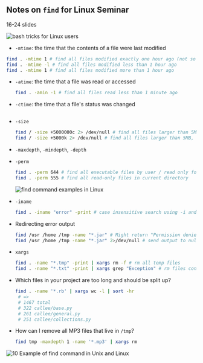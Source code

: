 ## Notes on `find` for Linux Seminar

16-24 slides



![bash tricks for Linux users](https://3.bp.blogspot.com/-8jMh01wnYqA/W2WiTOpKmaI/AAAAAAAAL6A/G17qZ37WC_AAraE5ANyBWw7Z3fAOBZg9ACLcBGAs/s640/bash%2Blinux%2Btips%2Band%2Btricks.jpg)



* `-mtime`: the time that the contents of a file were last modified

```bash
find . -mtime 1 # find all files modified exactly one hour ago (not so useful)
find . -mtime -l # find all files modified less than 1 hour ago
find . -mtime 1 # find all files modified more than 1 hour ago
```

* `-atime`: the time that a file was read or accessed

  ```bash
  find . -amin -1 # find all files read less than 1 minute ago
  ```



* `-ctime`: the time that a file's status was changed

  ```bash
  
  ```



* `-size`

  ```bash
  find / -size +5000000c 2> /dev/null # find all files larger than 5MB, `c` means bytes
  find / -size +5000k 2> /dev/null # find all files larger than 5MB, `k` means kbs
  ```



* `-maxdepth`, `-mindepth`, `-depth`



* `-perm`

  ```bash
  find . -perm 644 # find all executable files by user / read only for others
  find . -perm 555 # find all read-only files in current directory
  ```

  ![find command examples in Linux](https://1.bp.blogspot.com/-4YYentw6dEM/W2WjhM1l1DI/AAAAAAAAL6M/2pJn_KbDXmUPEImvikiCFcnWJ0pLvzVVACLcBGAs/s640/UNIX%2Bfile%2Bpermissions%2Bby%2BJulia%2BEvans.jpg)

* `-iname` 

  ```bash
  find . -iname "error" -print # case insensitive search using -i and -name
  ```



* Redirecting error output

  ```bash
  find /usr /home /tmp -name "*.jar" # Might return "Permission denied"
  find /usr /home /tmp -name "*.jar" 2>/dev/null # send output to null file & silence
  ```

  

* `xargs`

  ```bash
  find . -name "*.tmp" -print | xargs rm -f # rm all temp files
  find . -name "*.txt" -print | xargs grep "Exception" # rm files containing "Exception"
  ```



* Which files in your project are too long and should be split up?

  ```bash
  find . -name '*.rb' | xargs wc -l | sort -hr
   # => 
   # 1467 total
   # 322 callee/base.py
   # 261 callee/general.py
   # 251 callee/collections.py
  ```

  

* How can I remove all MP3 files that live in `/tmp`?

  ```bash
  find tmp -maxdepth 1 -name '*.mp3' | xargs rm
  ```

  

![10 Example of find command in Unix and Linux](https://1.bp.blogspot.com/-5oneqOIU_Uw/W2Wmt9a9MBI/AAAAAAAAL6o/jcEigaE3Ybko-ADZBT_J0p3xURPkjLcmwCEwYBhgL/s640/find%2Bcommand%2Bexample%2Blinux.jpg)

